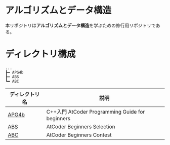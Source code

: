 # アルゴリズムとデータ構造

本リポジトリは**アルゴリズムとデータ構造**を学ぶための修行用リポジトリである。

# ディレクトリ構成

```
...
┣━ APG4b
┣━ ABS
┗━ ABC
```

| ディレクトリ名                   | 説明                                            |
| ------------------------- | --------------------------------------------- |
| [APG4b](./APG4b/APG4b.md) | C++入門 AtCoder Programming Guide for beginners |
| [ABS](./ABS/ABS.md)       | AtCoder Beginners Selection                   |
| [ABC](./ABC/ABC.md)       | AtCoder Beginners Contest                     |

# 
